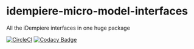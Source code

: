 # idempiere-micro-model-interfaces
All the iDempiere interfaces in one huge package

[![CircleCI](https://circleci.com/gh/iDempiere-micro/idempiere-micro-model-interfaces.svg?style=svg)](https://circleci.com/gh/iDempiere-micro/idempiere-micro-model-interfaces)
[![Codacy Badge](https://api.codacy.com/project/badge/Grade/5e0c9472006f444b9f285648532fd15c)](https://www.codacy.com/app/davidpodhola/idempiere-micro-model-interfaces?utm_source=github.com&amp;utm_medium=referral&amp;utm_content=iDempiere-micro/idempiere-micro-model-interfaces&amp;utm_campaign=Badge_Grade)
